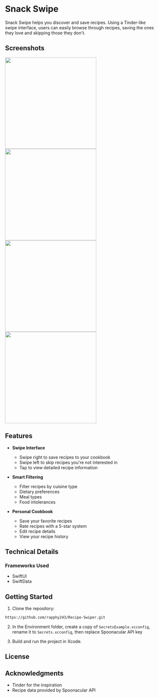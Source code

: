 # Snack Swipe

Snack Swipe helps you discover and save recipes. Using a Tinder-like swipe interface, users can easily browse through recipes, saving the ones they love and skipping those they don't.
## Screenshots
<p>
<img src="https://i.rap.ph/Simulator_Screenshot_i_Phone_16_Pro_2025_05_13_at_09_48_32-MT3hxDa1.png" width="300">
<img src="https://i.rap.ph/Simulator_Screenshot_i_Phone_16_Pro_2025_05_13_at_09_49_09-BEgvQmsW.png" width="300">
<img src="https://i.rap.ph/Simulator_Screenshot_i_Phone_16_Pro_2025_05_13_at_09_49_19-GlwEu35T.png" width="300">
<img src="https://i.rap.ph/Simulator_Screenshot_i_Phone_16_Pro_2025_05_13_at_11_12_40-HY17VaJd.png" width="300">
</p>

## Features

- **Swipe Interface**
  - Swipe right to save recipes to your cookbook
  - Swipe left to skip recipes you're not interested in
  - Tap to view detailed recipe information

- **Smart Filtering**
  - Filter recipes by cuisine type
  - Dietary preferences
  - Meal types
  - Food intolerances

- **Personal Cookbook**
  - Save your favorite recipes
  - Rate recipes with a 5-star system
  - Edit recipe details
  - View your recipe history

## Technical Details

### Frameworks Used
- SwiftUI
- SwiftData

## Getting Started

1. Clone the repository:
```bash
https://github.com/rapphy243/Recipe-Swiper.git
```
2. In the Environment folder, create a copy of `SecretsExample.xcconfig`, rename it to `Secrets.xcconfig`, then replace Spoonacular API key

3. Build and run the project in Xcode.

## License


## Acknowledgments
- Tinder for the inspiration
- Recipe data provided by Spoonacular API
